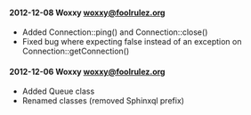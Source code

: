 #### 2012-12-08  Woxxy  <woxxy@foolrulez.org>

* Added Connection::ping() and Connection::close()
* Fixed bug where expecting false instead of an exception on Connection::getConnection()


#### 2012-12-06  Woxxy  <woxxy@foolrulez.org>

* Added Queue class
* Renamed classes (removed Sphinxql prefix)